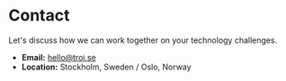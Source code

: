 # Contact

Let's discuss how we can work together on your technology challenges.

- **Email:** [hello@troi.se](mailto:hello@troi.se)
- **Location:** Stockholm, Sweden / Oslo, Norway
